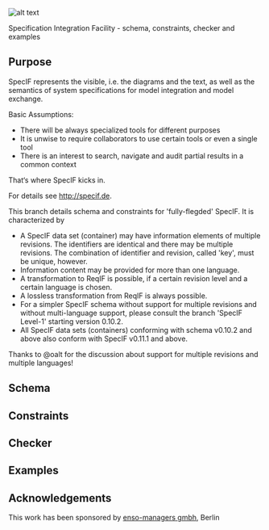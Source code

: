 ![alt text](http://specif.de/files/template/specif-logo.png "SpecIF Open SE Models")

Specification Integration Facility - schema, constraints, checker and examples

## Purpose
SpecIF represents the visible, i.e. the diagrams and the text, as well as the semantics of system specifications for model integration and model exchange.

Basic Assumptions:
- There will be always specialized tools for different purposes
- It is unwise to require collaborators to use certain tools or even a single tool
- There is an interest to search, navigate and audit partial results in a common context

That‘s where SpecIF kicks in.


For details see http://specif.de.

This branch details schema and constraints for 'fully-flegded' SpecIF. It is characterized by
- A SpecIF data set (container) may have information elements of multiple revisions. The identifiers are identical and there may be multiple revisions. The combination of identifier and revision, called 'key', must be unique, however. 
- Information content may be provided for more than one language.
- A transformation to ReqIF is possible, if a certain revision level and a certain language is chosen.
- A lossless transformation from ReqIF is always possible.
- For a simpler SpecIF schema without support for multiple revisions and without multi-language support, please consult the branch 'SpecIF Level-1' starting version 0.10.2.
- All SpecIF data sets (containers) conforming with schema v0.10.2 and above also conform with SpecIF v0.11.1 and above.

Thanks to @oalt for the discussion about support for multiple revisions and multiple languages!

## Schema

## Constraints

## Checker

## Examples

## Acknowledgements
This work has been sponsored by [enso-managers gmbh](http://enso-managers.de), Berlin
